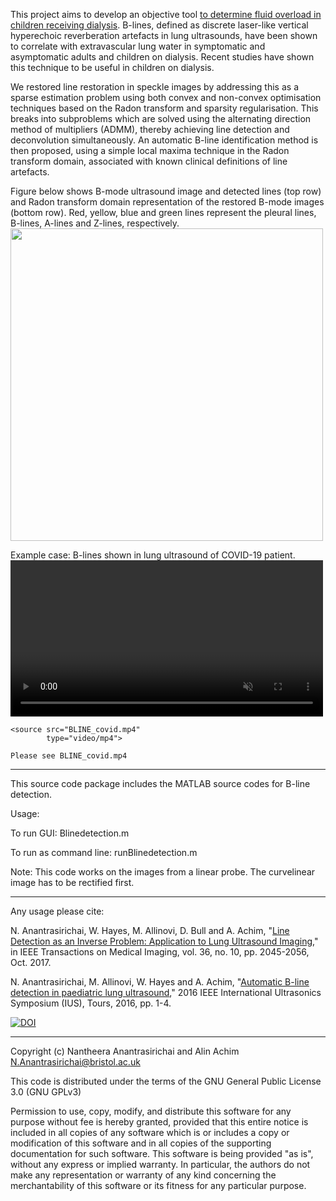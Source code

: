 This project aims to develop an objective tool <a href="https://www.youtube.com/watch?v=YzcvWdnT0sw">to determine fluid overload in children receiving dialysis</a>.
B-lines, defined as discrete laser-like vertical hyperechoic reverberation artefacts in lung ultrasounds, have been shown to correlate with extravascular lung water in symptomatic and asymptomatic adults and children on dialysis. Recent studies have shown this technique to be useful in children on dialysis.

We restored line restoration in speckle images by addressing this as a sparse estimation problem using both convex and
non-convex optimisation techniques based on the Radon transform and sparsity regularisation. This breaks into
subproblems which are solved using the alternating direction method of multipliers (ADMM), thereby achieving
line detection and deconvolution simultaneously. An automatic B-line identification method is then proposed,
using a simple local maxima technique in the Radon transform domain, associated with known clinical definitions
of line artefacts.

Figure below shows B-mode ultrasound image and detected lines (top row) and Radon transform domain representation of the restored B-mode images (bottom row). Red, yellow, blue and green lines represent the pleural lines, B-lines, A-lines and Z-lines, respectively.
<img src="https://seis.bristol.ac.uk/~eexna/research/BlineDetection/blines_results.png" width="500">
                    
Example case: B-lines shown in lung ultrasound of COVID-19 patient.
<video  loop autoplay muted  width="500">
    
    <source src="BLINE_covid.mp4"
            type="video/mp4">
            
    Please see BLINE_covid.mp4
</video>

-----------------------------------------------------------------------
This source code package includes the MATLAB source codes for B-line detection. 

Usage:

To run GUI: Blinedetection.m

To run as command line: runBlinedetection.m

Note: This code works on the images from a linear probe. The curvelinear image has to be rectified first.

-----------------------------------------------------------------------
Any usage please cite:

N. Anantrasirichai, W. Hayes, M. Allinovi, D. Bull and A. Achim, "<a href="https://research-information.bris.ac.uk/en/publications/line-detection-as-an-inverse-problem-application-to-lung-ultrasou">Line Detection as an Inverse Problem: Application to Lung Ultrasound Imaging</a>," in IEEE Transactions on Medical Imaging, vol. 36, no. 10, pp. 2045-2056, Oct. 2017.

N. Anantrasirichai, M. Allinovi, W. Hayes and A. Achim, "<a href="https://seis.bristol.ac.uk/~eexna/papers/IUS2106_Blines.pdf">Automatic B-line detection in paediatric lung ultrasound</a>," 2016 IEEE International Ultrasonics Symposium (IUS), Tours, 2016, pp. 1-4.


<a href="https://zenodo.org/badge/latestdoi/250038924"><img src="https://zenodo.org/badge/250038924.svg" alt="DOI"></a>

-----------------------------------------------------------------------
Copyright (c) Nantheera Anantrasirichai and Alin Achim
N.Anantrasirichai@bristol.ac.uk

This code is distributed under the terms of the GNU General Public License 3.0 (GNU GPLv3)

Permission to use, copy, modify, and distribute this software for any purpose without fee is hereby granted, provided that this entire notice is included in all copies of any software which is or includes a copy or modification of this software and in all copies of the supporting documentation for such software. This software is being provided "as is", without any express or implied warranty.  In particular, the authors do not make any representation or warranty of any kind concerning the merchantability of this software or its fitness for any particular purpose. 


